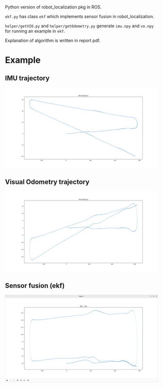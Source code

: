 Python version of robot_localization pkg in ROS.

`ekf.py` has class `ekf` which implements sensor fusion in robot_localization.

`helper/getVIO.py` and `helper/getOdometry.py` generate `imu.npy` and `vo.npy` for running an example in `ekf`.

Explanation of algorithm is written in report pdf.


# Example

## IMU trajectory
![Alt text](./pic/imu_trajectory.png "imu_trajectory")

## Visual Odometry trajectory
![Alt text](./pic/vio_trajectory.png "vio_trajectory")

## Sensor fusion (ekf)
![Alt text](./pic/VIO+IMU.png "VIO+IMU")

